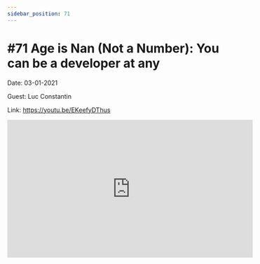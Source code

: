 ```yaml
---
sidebar_position: 71
---
```


# #71 Age is Nan (Not a Number): You can be a developer at any

Date: 03-01-2021

Guest: Luc Constantin

Link: https://youtu.be/EKeefyDThus

<iframe width="560" height="315" src="https://www.youtube.com/embed/EKeefyDThus" title="YouTube video player" frameborder="0" allow="accelerometer; autoplay; clipboard-write; encrypted-media; gyroscope; picture-in-picture; web-share" allowfullscreen></iframe>